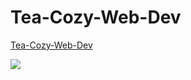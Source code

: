 # Tea-Cozy-Web-Dev

<a href="https://zech-chi.github.io/Tea-Cozy-Web-Dev/" target="_blank">Tea-Cozy-Web-Dev</a>

<img src="https://content.codecademy.com/courses/freelance-1/unit-4/img-tea-cozy-redline.jpg"/>
